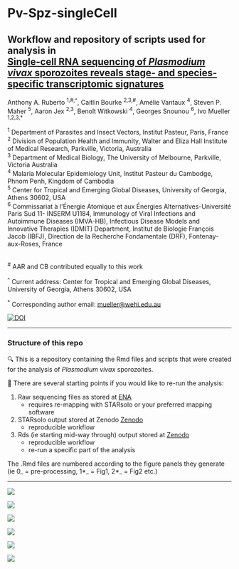 # Pv-Spz-singleCell

## Workflow and repository of scripts used for analysis in <br> [Single-cell RNA sequencing of <i>Plasmodium vivax</i> sporozoites reveals stage- and species-specific transcriptomic signatures]()

Anthony A. Ruberto <sup>1,\#,\^</sup>, Caitlin Bourke <sup>2,3,#</sup>, Amélie Vantaux <sup>4</sup>, Steven P. Maher <sup>5</sup>, Aaron Jex <sup>2,3</sup>, Benoît Witkowski <sup>4</sup>, Georges Snounou <sup>6</sup>, Ivo Mueller <sup>1,2,3,*</sup> 

<sup>1</sup> Department of Parasites and Insect Vectors, Institut Pasteur, Paris, France <br>
<sup>2</sup> Division of Population Health and Immunity, Walter and Eliza Hall Institute of Medical Research, Parkville, Victoria, Australia<br>
<sup>3</sup> Department of Medical Biology, The University of Melbourne, Parkville, Victoria Australia<br>
<sup>4</sup> Malaria Molecular Epidemiology Unit, Institut Pasteur du Cambodge, Phnom Penh, Kingdom of Cambodia<br>
<sup>5</sup> Center for Tropical and Emerging Global Diseases, University of Georgia, Athens 30602, USA<br>
<sup>6</sup> Commissariat à l'Énergie Atomique et aux Énergies Alternatives-Université Paris Sud 11- INSERM U1184, Immunology of Viral Infections and Autoimmune Diseases (IMVA-HB), Infectious Disease Models and Innovative Therapies (IDMIT) Department, Institut de Biologie François Jacob (IBFJ), Direction de la Recherche Fondamentale (DRF), Fontenay-aux-Roses, France<br>
<br>

<sup>#</sup> AAR and CB contributed equally to this work

<sup>^</sup> Current address: Center for Tropical and Emerging Global Diseases, University of Georgia, Athens 30602, USA

<sup>*</sup> Corresponding author email: mueller@wehi.edu.au

[![DOI](https://img.shields.io/badge/DOI-10.1101%2F2021.11.24.469176-blue)](https://doi.org/10.1101/2021.11.24.469176)

***
### Structure of this repo

🔍 This is a repository containing the Rmd files and scripts that were created for the analysis of <i> Plasmodium vivax </i> sporozoites.

🔑 There are several starting points if you would like to re-run the analysis:
1. Raw sequencing files as stored at [ENA](https://www.ebi.ac.uk/ena/browser/text-search?query=PRJEB42435)
    - requires re-mapping with STARsolo or your preferred mapping software
2. STARsolo output stored at Zenodo [Zenodo](10.5281/zenodo.6474355)
    - reproducible workflow
3. Rds (ie starting mid-way through) output stored at [Zenodo](10.5281/zenodo.6474355)
    - reproducible workflow
    - re-run a specific part of the analysis
  
The .Rmd files are numbered according to the figure panels they generate (ie 0_ = pre-processing, 1*_ = Fig1, 2*_ = Fig2 etc.)
  

***
    
![](https://www.biorxiv.org/content/biorxiv/early/2021/11/24/2021.11.24.469176/F1.large.jpg?width=800&height=600&carousel=1)

![](https://www.biorxiv.org/content/biorxiv/early/2021/11/24/2021.11.24.469176/F2.large.jpg?width=800&height=600&carousel=1)
    
![](https://www.biorxiv.org/content/biorxiv/early/2021/11/24/2021.11.24.469176/F3.large.jpg?width=800&height=600&carousel=1)
    
![](https://www.biorxiv.org/content/biorxiv/early/2021/11/24/2021.11.24.469176/F4.large.jpg?width=800&height=600&carousel=1)
    
![](https://www.biorxiv.org/content/biorxiv/early/2021/11/24/2021.11.24.469176/F5.large.jpg?width=800&height=600&carousel=1)

![](https://www.biorxiv.org/content/biorxiv/early/2021/11/24/2021.11.24.469176/F6.large.jpg?width=800&height=600&carousel=1)
